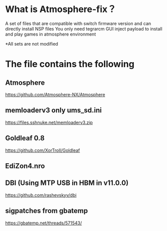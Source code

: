 # What is Atmosphere-fix？
A set of files that are compatible with switch firmware version and can directly install NSP files
You only need tegrarcm GUI inject payload to install and play games in atmosphere environment

*All sets are not modified

# The file contains the following
## Atmosphere
https://github.com/Atmosphere-NX/Atmosphere

## memloaderv3 only ums_sd.ini
https://files.sshnuke.net/memloaderv3.zip

## Goldleaf 0.8
https://github.com/XorTroll/Goldleaf

## EdiZon4.nro

## DBI (Using MTP USB in HBM in v11.0.0)
https://github.com/rashevskyv/dbi

## sigpatches from gbatemp
https://gbatemp.net/threads/571543/
